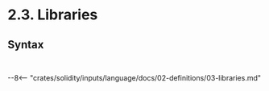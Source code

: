 <!-- This file is generated automatically by infrastructure scripts. Please don't edit by hand. -->

# 2.3. Libraries

## Syntax

```{ .ebnf #LibraryDefinition }

```

<pre ebnf-snippet="LibraryDefinition" style="display: none;"><a href="#LibraryDefinition"><span class="k">LibraryDefinition</span></a><span class="o"> = </span><span class="cm">(* library_keyword: *)</span><span class="o"> </span><a href="../../01-file-structure/08-keywords#LibraryKeyword"><span class="k">LIBRARY_KEYWORD</span></a><br /><span class="o">                    </span><span class="cm">(* name: *)</span><span class="o"> </span><a href="../../05-expressions/06-identifiers#Identifier"><span class="k">IDENTIFIER</span></a><br /><span class="o">                    </span><span class="cm">(* open_brace: *)</span><span class="o"> </span><a href="../../01-file-structure/09-punctuation#OpenBrace"><span class="k">OPEN_BRACE</span></a><br /><span class="o">                    </span><span class="cm">(* members: *)</span><span class="o"> </span><a href="#LibraryMembers"><span class="k">LibraryMembers</span></a><br /><span class="o">                    </span><span class="cm">(* close_brace: *)</span><span class="o"> </span><a href="../../01-file-structure/09-punctuation#CloseBrace"><span class="k">CLOSE_BRACE</span></a><span class="o">;</span></pre>

```{ .ebnf #LibraryMembers }

```

<pre ebnf-snippet="LibraryMembers" style="display: none;"><a href="#LibraryMembers"><span class="k">LibraryMembers</span></a><span class="o"> = </span><span class="cm">(* item: *)</span><span class="o"> </span><a href="../01-contracts#ContractMember"><span class="k">ContractMember</span></a><span class="o">*</span><span class="o">;</span></pre>

--8<-- "crates/solidity/inputs/language/docs/02-definitions/03-libraries.md"
